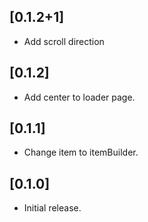 ## [0.1.2+1]

- Add scroll direction

## [0.1.2]

- Add center to loader page.

## [0.1.1]

- Change item to itemBuilder.

## [0.1.0]

- Initial release.
